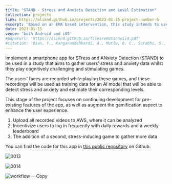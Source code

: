 ```yaml
---
title: "STAND - Stress and Anxiety Detection and Level Estimation"
collection: projects
link: https://aliknd.github.io/projects/2023-01-15-project-number-6
excerpt: 'Based on an EMA based intervention, this study intends to use all modalities to efficiently recognize stress, a commonly experienced emotional state. The study will involve collecting data (visual, speech, text, and time series) from participants for a month and then analyzing the data to identify the key features associated with accurately recognizing stress and anxiety.'
date: 2023-01-15
venue: 'both Android and iOS'
#paperurl: 'https://aliknd.github.io/files/emotionwild.pdf'
#citation: 'Qian, Y., Kargarandehkordi, A., Mutlu, O. C., Surabhi, S., Honarmand, M., Wall, D. P., & Washington, P. (2023). Computer Vision Estimation of Emotion Reaction Intensity in the Wild. arXiv preprint arXiv:2303.10741.'
---
```


Implement a smartphone app for STress and ANxiety Detection (STAND) to be used in a study that aims to gather users’ stress and anxiety data whilst they play cognitively challenging and stimulating games.

The users’ faces are recorded while playing these games, and these recordings will be used as training data for an AI model that will be able to detect stress and anxiety and estimate their corresponding levels.

This stage of the project focuses on continuing development for pre-existing features of the app, as well as augment the gamification aspect to enhance the user experience.
1. Upload all recorded videos to AWS, where it can be analyzed
2. Incentivize users to log in frequently with daily rewards and a weekly leaderboard
3. The addition of a second, stress-inducing game to gather more data

You can find the code for this app in <a href="https://github.com/aliknd/STAND_Digital_Health_App">this public repository</a> on Github.

![0013](https://github.com/aliknd/aliknd.github.io/assets/96740009/6000895c-45e6-46db-9d46-008e734f3922)


![0014](https://github.com/aliknd/aliknd.github.io/assets/96740009/48048683-0e7c-4aa7-b9b8-5ca447dc17b3)


![workflow---Copy](https://github.com/aliknd/aliknd.github.io/assets/96740009/e237e011-ae95-4868-807a-e70b83835336)

